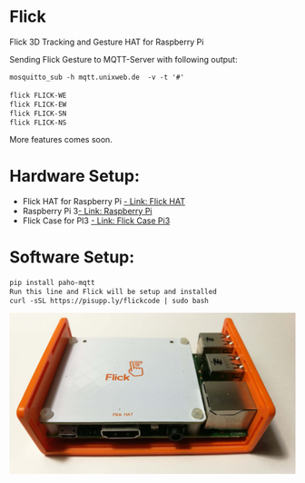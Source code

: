 # Flick
Flick 3D Tracking and Gesture HAT for Raspberry Pi 

Sending Flick Gesture to MQTT-Server with following output:

```
mosquitto_sub -h mqtt.unixweb.de  -v -t '#'

flick FLICK-WE
flick FLICK-EW
flick FLICK-SN
flick FLICK-NS
```

More features comes soon. 

# Hardware Setup:

-  Flick HAT for Raspberry Pi <a href="https://www.pi-supply.com/product/flick-hat-3d-tracking-gesture-hat-raspberry-pi/" target="_blank">- Link: Flick HAT</a>
-  Raspberry Pi 3<a href="http://amzn.to/2rzOfa2" target="_blank">- Link: Raspberry Pi</a>
-  Flick Case for PI3 <a href="https://www.pi-supply.com/product/flick-hat-case/">- Link: Flick Case Pi3</a>

# Software Setup:

```
pip install paho-mqtt
Run this line and Flick will be setup and installed
curl -sSL https://pisupp.ly/flickcode | sudo bash
```

<img src="/picture/Flick-Raspberry-Pi-HAT.jpg">
